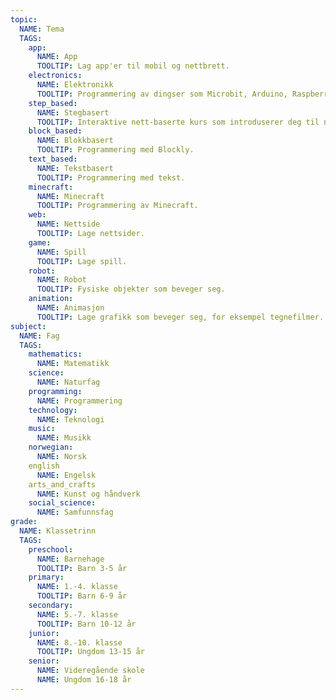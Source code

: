 ```yaml
---
topic:
  NAME: Tema
  TAGS:
    app:
      NAME: App
      TOOLTIP: Lag app'er til mobil og nettbrett.
    electronics:
      NAME: Elektronikk
      TOOLTIP: Programmering av dingser som Microbit, Arduino, Raspberry pi, Lego mindstorm m.m.
    step_based:
      NAME: Stegbasert
      TOOLTIP: Interaktive nett-baserte kurs som introduserer deg til nye konsepter steg for steg.
    block_based:
      NAME: Blokkbasert
      TOOLTIP: Programmering med Blockly.
    text_based:
      NAME: Tekstbasert
      TOOLTIP: Programmering med tekst.
    minecraft:
      NAME: Minecraft
      TOOLTIP: Programmering av Minecraft.
    web:
      NAME: Nettside
      TOOLTIP: Lage nettsider.
    game:
      NAME: Spill
      TOOLTIP: Lage spill.
    robot:
      NAME: Robot
      TOOLTIP: Fysiske objekter som beveger seg.
    animation:
      NAME: Animasjon
      TOOLTIP: Lage grafikk som beveger seg, for eksempel tegnefilmer.
subject:
  NAME: Fag
  TAGS:
    mathematics:
      NAME: Matematikk
    science:
      NAME: Naturfag
    programming:
      NAME: Programmering
    technology:
      NAME: Teknologi
    music:
      NAME: Musikk
    norwegian:
      NAME: Norsk
    english
      NAME: Engelsk
    arts_and_crafts
      NAME: Kunst og håndverk
    social_science:
      NAME: Samfunnsfag
grade:
  NAME: Klassetrinn
  TAGS:
    preschool:
      NAME: Barnehage
      TOOLTIP: Barn 3-5 år
    primary:
      NAME: 1.-4. klasse
      TOOLTIP: Barn 6-9 år
    secondary:
      NAME: 5.-7. klasse
      TOOLTIP: Barn 10-12 år
    junior:
      NAME: 8.-10. klasse
      TOOLTIP: Ungdom 13-15 år
    senior:
      NAME: Videregående skole
      NAME: Ungdom 16-18 år
---
```

